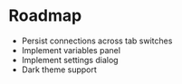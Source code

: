 # Roadmap
- Persist connections across tab switches
- Implement variables panel
- Implement settings dialog
- Dark theme support
